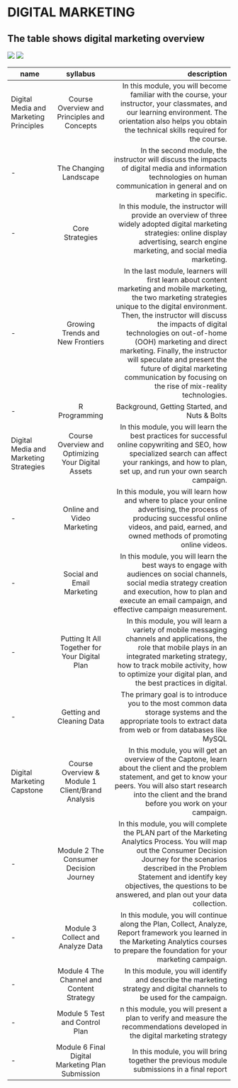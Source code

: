 # DIGITAL MARKETING
## The table shows digital marketing overview
![](https://encrypted-tbn0.gstatic.com/images?q=tbn%3AANd9GcSRjsdF7LiyhRa8hwXyV6QsJwz_Rk2IvyuV8IQZ17jpCkVzZY08&usqp=CAU)
![](https://www.webcomtechnologiesusa.com/wp-content/uploads/2019/11/digital-marketing-840x450.jpg)





| name       | syllabus        | description  |  
| ------------- |:-------------:| -----:| 
| Digital Media and Marketing Principles    | Course Overview and Principles and Concepts|In this module, you will become familiar with the course, your instructor, your classmates, and our learning environment. The orientation also helps you obtain the technical skills required for the course.|
|  -     |  The Changing Landscape | In the second module, the instructor will discuss the impacts of digital media and information technologies on human communication in general and on marketing in specific. |  
| - | Core Strategies | In this module, the instructor will provide an overview of three widely adopted digital marketing strategies: online display advertising, search engine marketing, and social media marketing.  | 
| -|  Growing Trends and New Frontiers|In the last module, learners will first learn about content marketing and mobile marketing, the two marketing strategies unique to the digital environment. Then, the instructor will discuss the impacts of digital technologies on out-of-home (OOH) marketing and direct marketing. Finally, the instructor will speculate and present the future of digital marketing communication by focusing on the rise of mix-reality technologies.|
| -|R Programming|Background, Getting Started, and Nuts & Bolts|
|Digital Media and Marketing Strategies| Course Overview and Optimizing Your Digital Assets| In this module, you will learn the best practices for successful online copywriting and SEO, how specialized search can affect your rankings, and how to plan, set up, and run your own search campaign.|
|-|Online and Video Marketing| In this module, you will learn how and where to place your online advertising, the process of producing successful online videos, and paid, earned, and owned methods of promoting online videos.|
|-|Social and Email Marketing|In this module, you will learn the best ways to engage with audiences on social channels, social media strategy creation and execution, how to plan and execute an email campaign, and effective campaign measurement.|
|-|Putting It All Together for Your Digital Plan|In this module, you will learn a variety of mobile messaging channels and applications, the role that mobile plays in an integrated marketing strategy, how to track mobile activity, how to optimize your digital plan, and the best practices in digital.|
|-|Getting and Cleaning Data |The primary goal is to introduce you to the most common data storage systems and the appropriate tools to extract data from web or from databases like MySQL|
|Digital Marketing Capstone|Course Overview & Module 1 Client/Brand Analysis|In this module, you will get an overview of the Captone, learn about the client and the problem statement, and get to know your peers. You will also start research into the client and the brand before you work on your campaign.|
|-|Module 2 The Consumer Decision Journey|In this module, you will complete the PLAN part of the Marketing Analytics Process. You will map out the Consumer Decision Journey for the scenarios described in the Problem Statement and identify key objectives, the questions to be answered, and plan out your data collection.|
|-|Module 3 Collect and Analyze Data|In this module, you will continue along the Plan, Collect, Analyze, Report framework you learned in the Marketing Analytics courses to prepare the foundation for your marketing campaign.|
|-|Module 4 The Channel and Content Strategy|In this module, you will identify and describe the marketing strategy and digital channels to be used for the campaign.|
|-|Module 5 Test and Control Plan|n this module, you will present a plan to verify and measure the recommendations developed in the digital marketing strategy|
|-|Module 6 Final Digital Marketing Plan Submission|In this module, you will bring together the previous module submissions in a final report|


